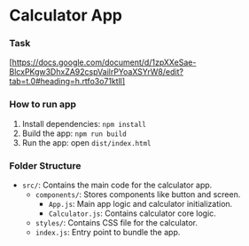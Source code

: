 # Calculator App

### Task
[https://docs.google.com/document/d/1zpXXeSae-BlcxPKgw3DhxZA92cspVailrPYoaXSYrW8/edit?tab=t.0#heading=h.rtfo3o71ktll]

### How to run app
1. Install dependencies: `npm install`
2. Build the app: `npm run build`
3. Run the app: open `dist/index.html`

### Folder Structure
- `src/`: Contains the main code for the calculator app.
  - `components/`: Stores components like button and screen.
    - `App.js`: Main app logic and calculator initialization.
    - `Calculator.js`: Contains calculator core logic.
  - `styles/`: Contains CSS file for the calculator.
  - `index.js`: Entry point to bundle the app.
